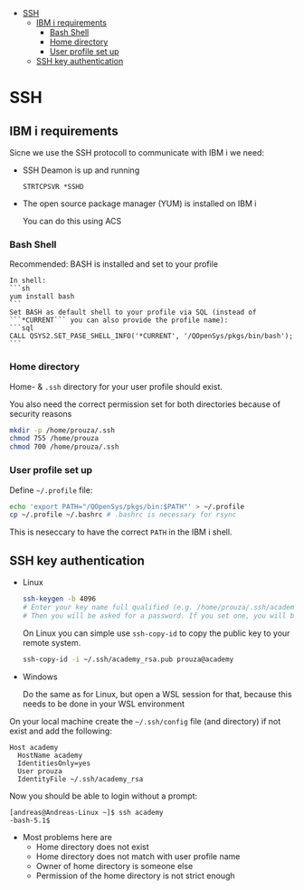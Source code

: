- [SSH](#ssh)
  - [IBM i requirements](#ibm-i-requirements)
    - [Bash Shell](#bash-shell)
    - [Home directory](#home-directory)
    - [User profile set up](#user-profile-set-up)
  - [SSH key authentication](#ssh-key-authentication)


# SSH


## IBM i requirements

Sicne we use the SSH protocoll to communicate with IBM i we need:
* SSH Deamon is up and running

    ```STRTCPSVR *SSHD```

* The open source package manager (YUM) is installed on IBM i

    You can do this using ACS


### Bash Shell

Recommended: BASH is installed and set to your profile
    
    In shell:
    ```sh
    yum install bash
    ```
    Set BASH as default shell to your profile via SQL (instead of ```*CURRENT``` you can also provide the profile name):
    ```sql
    CALL QSYS2.SET_PASE_SHELL_INFO('*CURRENT', '/QOpenSys/pkgs/bin/bash');
    ```


### Home directory

Home- & ```.ssh``` directory for your user profile should exist.

You also need the correct permission set for both directories because of security reasons

```sh
mkdir -p /home/prouza/.ssh
chmod 755 /home/prouza
chmod 700 /home/prouza/.ssh
```

### User profile set up

Define ```~/.profile``` file:

```sh
echo 'export PATH="/QOpenSys/pkgs/bin:$PATH"' > ~/.profile
cp ~/.profile ~/.bashrc # .bashrc is necessary for rsync
```

This is neseccary to have the correct ```PATH``` in the IBM i shell.

## SSH key authentication
  
* Linux

    ```sh
    ssh-keygen -b 4096
    # Enter your key name full qualified (e.g. /home/prouza/.ssh/academy_rsa)
    # Then you will be asked for a password. If you set one, you will be asked for it on each Login. If not you will be logged in without any prompt.
    ```

    On Linux you can simple use ```ssh-copy-id``` to copy the public key to your remote system.
    ```sh
    ssh-copy-id -i ~/.ssh/academy_rsa.pub prouza@academy
    ```

* Windows

    Do the same as for Linux, but open a WSL session for that, because this needs to be done in your WSL environment
    

On your local machine create the ```~/.ssh/config``` file (and directory) if not exist and add the following:

```
Host academy
  HostName academy
  IdentitiesOnly=yes
  User prouza
  IdentityFile ~/.ssh/academy_rsa
```

Now you should be able to login without a prompt: 
```ssh
[andreas@Andreas-Linux ~]$ ssh academy 
-bash-5.1$ 
```

  * Most problems here are
    * Home directory does not exist
    * Home directory does not match with user profile name
    * Owner of home directory is someone else
    * Permission of the home directory is not strict enough
